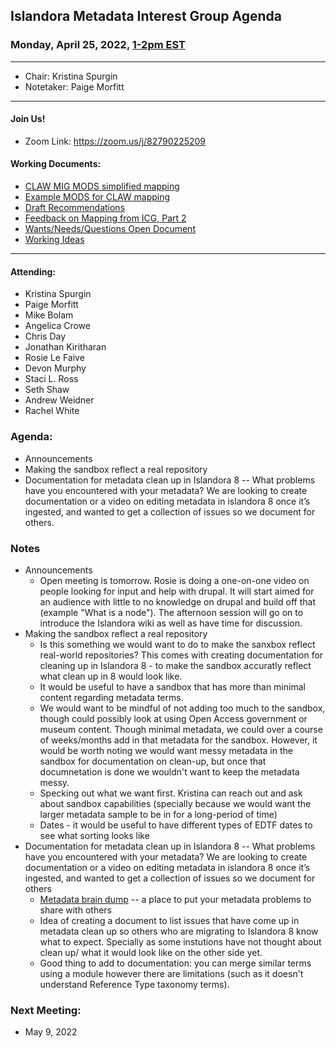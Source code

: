 ## Islandora Metadata Interest Group Agenda
### Monday, April 25, 2022, [1-2pm EST](http://www.thetimezoneconverter.com/?t=1%20pm&tz=Toronto&)

---
* Chair: Kristina Spurgin
* Notetaker: Paige Morfitt
---

#### Join Us!
* Zoom Link: https://zoom.us/j/82790225209

#### Working Documents:
* [CLAW MIG MODS simplified mapping](https://docs.google.com/spreadsheets/d/18u2qFJ014IIxlVpM3JXfDEFccwBZcoFsjbBGpvL0jJI/edit#gid=0)
* [Example MODS for CLAW mapping](https://docs.google.com/spreadsheets/d/1C2Xie7HUDSgRT5v4ldoJvlNdoXz2GHAPvL3PE3TOKW8/edit#gid=1829081124)
* [Draft Recommendations](https://docs.google.com/document/d/15qSO9YcALtYSqd6CUuGx0t8FwUJ5pPwVPz0PA5rU898/edit#heading=h.f9r6knw0rjvu)
* [Feedback on Mapping from ICG, Part 2](https://docs.google.com/document/d/11OpqMMCXM1TFXgsr4yyTQ_cH9DabnD31p7JnuTRQl28/edit?invite=CMWvruEI&ts=5e66437f)
* [Wants/Needs/Questions Open Document](https://docs.google.com/document/d/12Kpb6826TNPzzMuyPS0sESa9TLnmljQmeioWbaPeEdA/edit)
* [Working Ideas](https://github.com/islandora-interest-groups/Islandora-Metadata-Interest-Group/blob/main/working_docs/ideas_and_topics.md)

---

#### Attending:
* Kristina Spurgin
* Paige Morfitt
* Mike Bolam
* Angelica Crowe
* Chris Day
* Jonathan Kiritharan
* Rosie Le Faive
* Devon Murphy
* Staci L. Ross
* Seth Shaw
* Andrew Weidner
* Rachel White




### Agenda: 
* Announcements
* Making the sandbox reflect a real repository
* Documentation for metadata clean up in Islandora 8 -- What problems have you encountered with your metadata? We are looking to create documentation or a video on editing metadata in islandora 8 once it’s ingested, and wanted to get a collection of issues so we document for others.





### Notes
* Announcements
	* Open meeting is tomorrow. Rosie is doing a one-on-one video on people looking for input and help with drupal. It will start aimed for an audience with little to no knowledge on drupal and build off that  (example "What is a node"). The afternoon session will go on to introduce the Islandora wiki as well as have time for discussion. 
* Making the sandbox reflect a real repository
	* Is this something we would want to do to make the sanxbox reflect real-world repositories? This comes with creating documentation for cleaning up in Islandora 8 - to make the sandbox accuratly reflect what clean up in 8 would look like. 
	* It would be useful to have a sandbox that has more than minimal content regarding metadata terms. 
	*  We would want to be mindful of not adding too much to the sandbox, though could possibly look at using Open Access government or museum content. Though minimal metadata, we could over a course of weeks/months add in that metadata for the sandbox. However, it would be worth noting we would want messy metadata in the sandbox for documentation on clean-up, but once that documnetation is done we wouldn't want to keep the metadata messy. 
	*  Specking out what we want first. Kristina can reach out and ask about sandbox capabilities (specially because we would want the larger metadata sample to be in for a long-period of time)
	*  Dates - it would be useful to have different types of EDTF dates to see what sorting looks like 
* Documentation for metadata clean up in Islandora 8 -- What problems have you encountered with your metadata? We are looking to create documentation or a video on editing metadata in islandora 8 once it’s ingested, and wanted to get a collection of issues so we document for others 
	* [Metadata brain dump](https://docs.google.com/document/d/1_--RimkzV5Hh6o9Gc_h4o8MC5gDVH5eI59jR_vIGEoY/edit) -- a place to put your metadata problems to share with others
	*  Idea of creating a document to list issues that have come up in metadata clean up so others who are migrating to Islandora 8 know what to expect. Specially as some instutions have not thought about clean up/ what it would look like on the other side yet. 
	* Good thing to add to documentation: you can merge similar terms using a module however there are limitations (such as it doesn't understand Reference Type taxonomy terms). 
 
	
	

    
### Next Meeting:
* May 9, 2022
